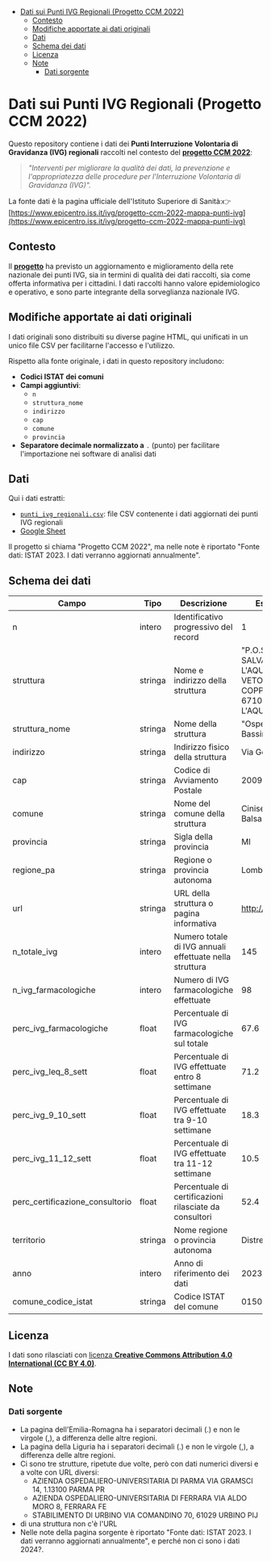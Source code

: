- [Dati sui Punti IVG Regionali (Progetto CCM 2022)](#dati-sui-punti-ivg-regionali-progetto-ccm-2022)
  - [Contesto](#contesto)
  - [Modifiche apportate ai dati originali](#modifiche-apportate-ai-dati-originali)
  - [Dati](#dati)
  - [Schema dei dati](#schema-dei-dati)
  - [Licenza](#licenza)
  - [Note](#note)
    - [Dati sorgente](#dati-sorgente)


# Dati sui Punti IVG Regionali (Progetto CCM 2022)

Questo repository contiene i dati dei **Punti Interruzione Volontaria di Gravidanza (IVG) regionali** raccolti nel contesto del [**progetto CCM 2022**](https://www.epicentro.iss.it/ivg/progetto-ccm-2022):

>
> *"Interventi per migliorare la qualità dei dati, la prevenzione e l'appropriatezza delle procedure per l'Interruzione Volontaria di Gravidanza (IVG)".*

La fonte dati è la pagina ufficiale dell'Istituto Superiore di Sanità:👉 [https://www.epicentro.iss.it/ivg/progetto-ccm-2022-mappa-punti-ivg](https://www.epicentro.iss.it/ivg/progetto-ccm-2022-mappa-punti-ivg)

## Contesto

Il [**progetto**](https://www.epicentro.iss.it/ivg/progetto-ccm-2022) ha previsto un aggiornamento e miglioramento della rete nazionale dei punti IVG, sia in termini di qualità dei dati raccolti, sia come offerta informativa per i cittadini. I dati raccolti hanno valore epidemiologico e operativo, e sono parte integrante della sorveglianza nazionale IVG.

## Modifiche apportate ai dati originali

I dati originali sono distribuiti su diverse pagine HTML, qui unificati in un unico file CSV per facilitarne l'accesso e l'utilizzo.

Rispetto alla fonte originale, i dati in questo repository includono:

- **Codici ISTAT dei comuni**
- **Campi aggiuntivi**:
  - `n`
  - `struttura_nome`
  - `indirizzo`
  - `cap`
  - `comune`
  - `provincia`
- **Separatore decimale normalizzato a** `.` (punto) per facilitare l'importazione nei software di analisi dati

## Dati

Qui i dati estratti:

- [`punti_ivg_regionali.csv`](data/punti_ivg_regionali.csv): file CSV contenente i dati aggiornati dei punti IVG regionali
- [Google Sheet](https://docs.google.com/spreadsheets/d/1Si80dFrgBhZbTyLq3LMhSOxQYuIWbyJwJjCdDJHoV4o/edit?usp=sharing)

Il progetto si chiama "Progetto CCM 2022", ma nelle note è riportato "Fonte dati: ISTAT 2023. I dati verranno aggiornati annualmente".

## Schema dei dati

| Campo | Tipo | Descrizione | Esempio |
| --- | --- | --- | --- |
| n | intero | Identificativo progressivo del record | 1 |
| struttura | stringa | Nome e indirizzo della struttura | "P.O.SAN SALVATORE L'AQUILA VIA VETOIO COPPITO, 67100 L'AQUILA AQ" |
| struttura_nome | stringa | Nome della struttura | "Ospedale Bassini" |
| indirizzo | stringa | Indirizzo fisico della struttura | Via Gorki 50 |
| cap | stringa | Codice di Avviamento Postale | 20092 |
| comune | stringa | Nome del comune della struttura | Cinisello Balsamo |
| provincia | stringa | Sigla della provincia | MI |
| regione_pa | stringa | Regione o provincia autonoma | Lombardia |
| url | stringa | URL della struttura o pagina informativa | http://esempio.it |
| n_totale_ivg | intero | Numero totale di IVG annuali effettuate nella struttura | 145 |
| n_ivg_farmacologiche | intero | Numero di IVG farmacologiche effettuate | 98 |
| perc_ivg_farmacologiche | float | Percentuale di IVG farmacologiche sul totale | 67.6 |
| perc_ivg_leq_8_sett | float | Percentuale di IVG effettuate entro 8 settimane | 71.2 |
| perc_ivg_9_10_sett | float | Percentuale di IVG effettuate tra 9-10 settimane | 18.3 |
| perc_ivg_11_12_sett | float | Percentuale di IVG effettuate tra 11-12 settimane | 10.5 |
| perc_certificazione_consultorio | float | Percentuale di certificazioni rilasciate da consultori | 52.4 |
| territorio | stringa | Nome regione o provincia autonoma | Distretto 3 |
| anno | intero | Anno di riferimento dei dati | 2023 |
| comune_codice_istat | stringa | Codice ISTAT del comune | 015055 |

## Licenza

I dati sono rilasciati con [licenza **Creative Commons Attribution 4.0 International (CC BY 4.0)**](LICENSE.md).

## Note

### Dati sorgente

- La pagina dell'Emilia-Romagna ha i separatori decimali (.) e non le virgole (,), a differenza delle altre regioni.
- La pagina della Liguria ha i separatori decimali (.) e non le virgole (,), a differenza delle altre regioni.
- Ci sono tre strutture, ripetute due volte, però con dati numerici diversi e a volte con URL diversi:
  - AZIENDA OSPEDALIERO-UNIVERSITARIA Dl PARMA VIA GRAMSCI 14, 1.13100 PARMA PR
  - AZIENDA OSPEDALIERO-UNIVERSITARIA Dl FERRARA VIA ALDO MORO 8, FERRARA FE
  - STABILIMENTO Dl URBINO VIA COMANDINO 70, 61029 URBINO PIJ
- di una struttura non c'è l'URL
- Nelle note della pagina sorgente è riportato "Fonte dati: ISTAT 2023. I dati verranno aggiornati annualmente", e perché non ci sono i dati 2024?.
